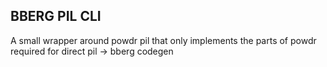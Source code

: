 ## BBERG PIL CLI
A small wrapper around powdr pil that only implements the parts of powdr required for direct pil -> bberg codegen

